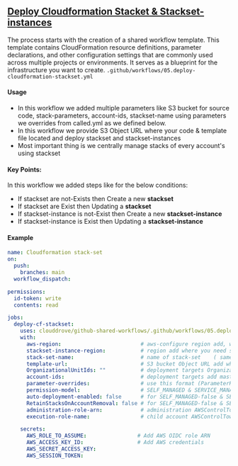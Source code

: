## [Deploy Cloudformation Stacket & Stackset-instances](https://github.com/clouddrove/github-shared-workflows/blob/master/.github/workflows/05.deploy-cloudformation-stackset.yml)
 The process starts with the creation of a shared workflow template. This template contains CloudFormation resource definitions, parameter declarations, and other configuration settings that are commonly used across multiple projects or environments. It serves as a blueprint for the infrastructure you want to create. `.github/workflows/05.deploy-cloudformation-stackset.yml`

#### Usage

- In this workflow we added multiple parameters like S3 bucket for source code, stack-parameters, account-ids, stackset-name using parameters we overrides from called.yml as we defined below.
- In this workflow we provide S3 Object URL where your code & template file located and deploy stackset and stackset-instances 
- Most important thing is we centrally manage stacks of every account's using stackset

#### Key Points:
 In this workflow we added steps like for the below conditions:

 - If stackset are not-Exists then Create a new **stackset**
 - If stackset are Exist then Updating a **stackset**
 - If stackset-instance is not-Exist then Create a new **stackset-instance**
 - If stackset-instance is Exist then Updating a **stackset-instance**

#### Example

```yaml      
name: Cloudformation stack-set               
on:
  push:
    branches: main
  workflow_dispatch:

permissions:            
  id-token: write  
  contents: read   

jobs:
  deploy-cf-stackset:
    uses: clouddrove/github-shared-workflows/.github/workflows/05.deploy-cloudformation-stackset.yml@master
    with:
      aws-region:                         # aws-configure region add, where you need stackset 
      stackset-instance-region:           # region add where you need stacks
      stack-set-name:                     # name of stack-set    ( same name apply for stackset & instances )
      template-url:                       # S3 bucket Object URL add where template file is located
      OrganizationalUnitIds: ""           # deployment targets OrganizationalUnitIds
      account-ids:                        # deployment targets add master account ids where you deploying stacksets
      parameter-overrides:                # use this format (ParameterKey=ABC,ParameterValue=XXX ParameterKey=XYZ,ParameterValue=XXX)
      permission-model:                   # SELF_MANAGED & SERVICE_MANAGED add here
      auto-deployment-enabled: false      # for SELF_MANAGED-false & SERVICE_MANAGED-true
      RetainStacksOnAccountRemoval: false # for SELF_MANAGED-false & SERVICE_MANAGED-true
      administration-role-arn:            # administration AWSControlTowerStackSetRole ARN add here
      execution-role-name:                # child account AWSControlTowerExecution role name add here

    secrets:
      AWS_ROLE_TO_ASSUME:                # Add AWS OIDC role ARN
      AWS_ACCESS_KEY_ID:                 # Add AWS credentials
      AWS_SECRET_ACCESS_KEY: 
      AWS_SESSION_TOKEN:        
```